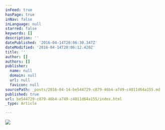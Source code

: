 ```yaml
---
inFeed: true
hasPage: true
inNav: false
inLanguage: null
starred: false
keywords: []
description: ''
datePublished: '2016-04-14T20:06:30.347Z'
dateModified: '2016-04-14T20:06:12.420Z'
title: ''
author: []
authors: []
publisher:
  name: null
  domain: null
  url: null
  favicon: null
sourcePath: _posts/2016-04-14-be544729-c879-46b4-a749-c4011d64a155.md
published: true
url: be544729-c879-46b4-a749-c4011d64a155/index.html
_type: Article

---
```

![](https://the-grid-user-content.s3-us-west-2.amazonaws.com/8dd1336a-bfe6-47b6-a554-02d70c5887a8.jpg)